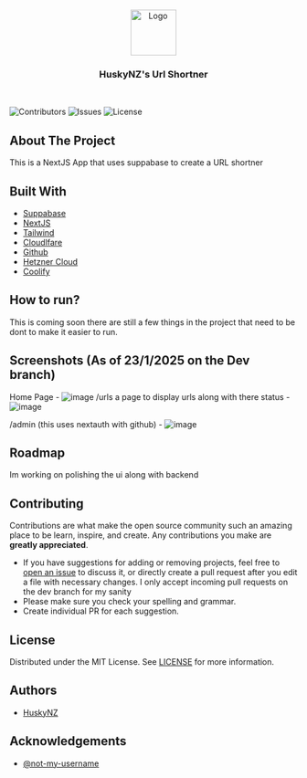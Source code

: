 <br/>
<p align="center">
  <a href="https://github.com/HuskyNZ/url-shortner">
    <img src="https://serv.hnz.li/logo/default.png" alt="Logo" width="80" height="80">
  </a>

  <h3 align="center">HuskyNZ's Url Shortner</h3>
  <br>

</p>

![Contributors](https://img.shields.io/github/contributors/HuskyNZ/url-shortner?color=dark-green) ![Issues](https://img.shields.io/github/issues/HuskyNZ/url-shortner) ![License](https://img.shields.io/github/license/HuskyNZ/url-shortner)

## About The Project

This is a NextJS App that uses suppabase to create a URL shortner

## Built With

- [Suppabase](https://supabase.com)
- [NextJS](https://nextjs.org/)
- [Tailwind](https://tailwindcss.com/)
- [Cloudlfare](https://www.cloudflare.com/)
- [Github](https://github.com/)
- [Hetzner Cloud](https://www.hetzner.com/cloud/)
- [Coolify](https://coolify.io/)

## How to run?

This is coming soon there are still a few things in the project that need to be dont to make it easier to run.

## Screenshots (As of 23/1/2025 on the Dev branch)
Home Page  - ![image](https://serv.husky.nz/URLSCREEN/Home.PNG)
/urls a page to display urls along with there status - ![image](https://serv.husky.nz/URLSCREEN/Urls.PNG)

/admin  (this uses nextauth with github) - ![image](https://serv.husky.nz/URLSCREEN/Admin.PNG)



## Roadmap

Im working on polishing the ui along with backend

## Contributing

Contributions are what make the open source community such an amazing place to be learn, inspire, and create. Any contributions you make are **greatly appreciated**.

- If you have suggestions for adding or removing projects, feel free to [open an issue](https://github.com/huskynz/url-shortner/issues/new) to discuss it, or directly create a pull request after you edit a file with necessary changes. I only accept incoming pull requests on the dev branch for my sanity
- Please make sure you check your spelling and grammar.
- Create individual PR for each suggestion.

## License

Distributed under the MIT License. See [LICENSE](https://github.com/huskynz/url-shortner/blob/master/LICENSE) for more information.

## Authors

- [HuskyNZ](https://www.husky.nz)

## Acknowledgements
- [@not-my-username](https://github.com/not-my-username)

